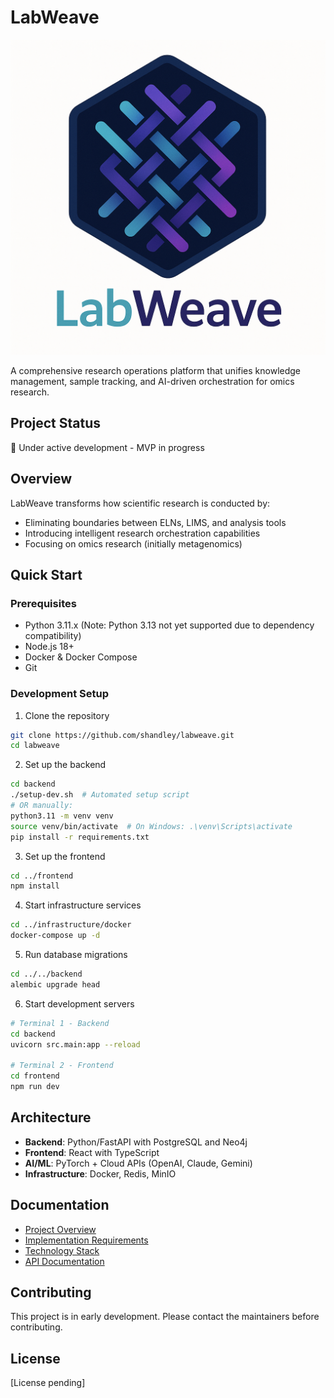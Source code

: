# LabWeave

![LabWeave Logo](labweave_logo.png)

A comprehensive research operations platform that unifies knowledge management, sample tracking, and AI-driven orchestration for omics research.

## Project Status

🚧 Under active development - MVP in progress

## Overview

LabWeave transforms how scientific research is conducted by:
- Eliminating boundaries between ELNs, LIMS, and analysis tools
- Introducing intelligent research orchestration capabilities
- Focusing on omics research (initially metagenomics)

## Quick Start

### Prerequisites

- Python 3.11.x (Note: Python 3.13 not yet supported due to dependency compatibility)
- Node.js 18+
- Docker & Docker Compose
- Git

### Development Setup

1. Clone the repository
```bash
git clone https://github.com/shandley/labweave.git
cd labweave
```

2. Set up the backend
```bash
cd backend
./setup-dev.sh  # Automated setup script
# OR manually:
python3.11 -m venv venv
source venv/bin/activate  # On Windows: .\venv\Scripts\activate
pip install -r requirements.txt
```

3. Set up the frontend
```bash
cd ../frontend
npm install
```

4. Start infrastructure services
```bash
cd ../infrastructure/docker
docker-compose up -d
```

5. Run database migrations
```bash
cd ../../backend
alembic upgrade head
```

6. Start development servers
```bash
# Terminal 1 - Backend
cd backend
uvicorn src.main:app --reload

# Terminal 2 - Frontend
cd frontend
npm run dev
```

## Architecture

- **Backend**: Python/FastAPI with PostgreSQL and Neo4j
- **Frontend**: React with TypeScript
- **AI/ML**: PyTorch + Cloud APIs (OpenAI, Claude, Gemini)
- **Infrastructure**: Docker, Redis, MinIO

## Documentation

- [Project Overview](instructions/labweave-overview.md)
- [Implementation Requirements](instructions/labweave-prompt.md)
- [Technology Stack](instructions/tech-stack.md)
- [API Documentation](docs/api/)

## Contributing

This project is in early development. Please contact the maintainers before contributing.

## License

[License pending]
